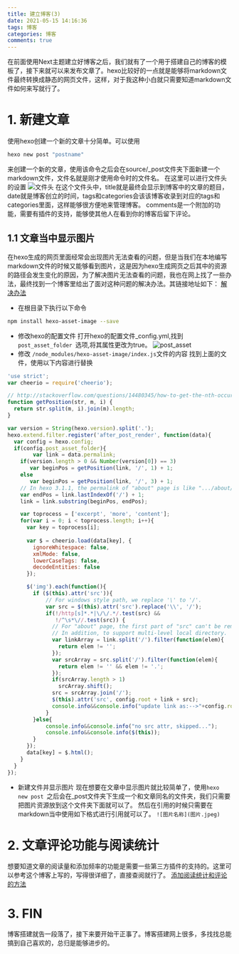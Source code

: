 ```yaml
---
title: 建立博客(3)
date: 2021-05-15 14:16:36
tags: 博客
categories: 博客
comments: true
---
```

在前面使用Next主题建立好博客之后，我们就有了一个用于搭建自己的博客的模板了，接下来就可以来发布文章了。hexo比较好的一点就是能够将markdown文件最终转换成静态的网页文件，这样，对于我这种小白就只需要知道markdown文件如何来写就行了。
# 1. 新建文章
使用hexo创建一个新的文章十分简单。可以使用
```bash
hexo new post "postname"
```
来创建一个新的文章，使用该命令之后会在source/_post文件夹下面新建一个markdown文件，文件名就是刚才使用命令时的文件名。
在这里可以进行文件头的设置
![文件头](文件头.png)
在这个文件头中，title就是最终会显示到博客中的文章的题目，date就是博客创立的时间，tags和categories会该该博客收录到对应的tags和categories里面，这样能够很方便地来管理博客。
comments是一个附加的功能，需要有插件的支持，能够使其他人在看到你的博客后留下评论。
## 1.1 文章当中显示图片
在hexo生成的网页里面经常会出现图片无法查看的问题，但是当我们在本地编写markdown文件的时候又能够看到图片，这是因为hexo生成网页之后其中的资源的路径会发生变化的原因，为了解决图片无法查看的问题，我也在网上找了一些办法，最终找到一个博客里给出了面对这种问题的解决办法。其链接地址如下：
[解决办法](https://www.jianshu.com/p/f72aaad7b852)

  - 在根目录下执行以下命令
  ```bash
  npm install hexo-asset-image --save
  ```
  - 修改hexo的配置文件
 打开hexo的配置文件_config.yml,找到 `post_asset_folder `选项,将其属性更改为true。
 ![post_asset](post_asset.png)
 -  修改 `/node_modules/hexo-asset-image/index.js`文件的内容
找到上面的文件，使用以下内容进行替换
```js
'use strict';
var cheerio = require('cheerio');

// http://stackoverflow.com/questions/14480345/how-to-get-the-nth-occurrence-in-a-string
function getPosition(str, m, i) {
  return str.split(m, i).join(m).length;
}

var version = String(hexo.version).split('.');
hexo.extend.filter.register('after_post_render', function(data){
  var config = hexo.config;
  if(config.post_asset_folder){
        var link = data.permalink;
    if(version.length > 0 && Number(version[0]) == 3)
       var beginPos = getPosition(link, '/', 1) + 1;
    else
       var beginPos = getPosition(link, '/', 3) + 1;
    // In hexo 3.1.1, the permalink of "about" page is like ".../about/index.html".
    var endPos = link.lastIndexOf('/') + 1;
    link = link.substring(beginPos, endPos);

    var toprocess = ['excerpt', 'more', 'content'];
    for(var i = 0; i < toprocess.length; i++){
      var key = toprocess[i];
 
      var $ = cheerio.load(data[key], {
        ignoreWhitespace: false,
        xmlMode: false,
        lowerCaseTags: false,
        decodeEntities: false
      });

      $('img').each(function(){
        if ($(this).attr('src')){
            // For windows style path, we replace '\' to '/'.
            var src = $(this).attr('src').replace('\\', '/');
            if(!/http[s]*.*|\/\/.*/.test(src) &&
               !/^\s*\//.test(src)) {
              // For "about" page, the first part of "src" can't be removed.
              // In addition, to support multi-level local directory.
              var linkArray = link.split('/').filter(function(elem){
                return elem != '';
              });
              var srcArray = src.split('/').filter(function(elem){
                return elem != '' && elem != '.';
              });
              if(srcArray.length > 1)
                srcArray.shift();
              src = srcArray.join('/');
              $(this).attr('src', config.root + link + src);
              console.info&&console.info("update link as:-->"+config.root + link + src);
            }
        }else{
            console.info&&console.info("no src attr, skipped...");
            console.info&&console.info($(this));
        }
      });
      data[key] = $.html();
    }
  }
});
```
- 新建文件并显示图片
现在想要在文章中显示图片就比较简单了，使用`hexo new post `之后会在_post文件夹下生成一个和文章同名的文件夹，我们只需要把图片资源放到这个文件夹下面就可以了。
然后在引用的时候只需要在markdown当中使用如下格式进行引用就可以了。
`![图片名称](图片.jpeg)`

# 2. 文章评论功能与阅读统计
想要知道文章的阅读量和添加频率的功能是需要一些第三方插件的支持的。这里可以参考这个博客上写的，写得很详细了，直接查阅就行了。
[添加阅读统计和评论的方法](https://www.jianshu.com/p/a4300e2cb616)

# 3. FIN
博客搭建就告一段落了，接下来要开始干正事了。博客搭建网上很多，多找找总能搞到自己喜欢的，总归是能够进步的。
